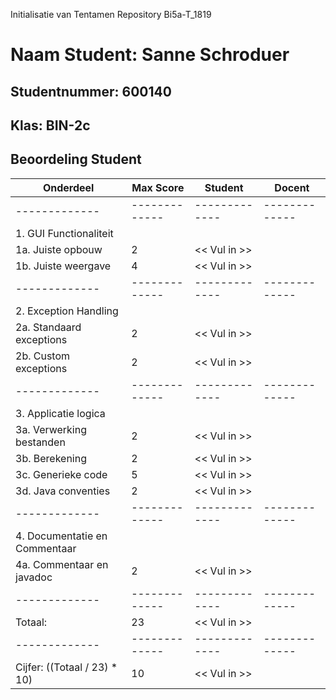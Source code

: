 Initialisatie van Tentamen Repository Bi5a-T_1819
# Naam Student: Sanne Schroduer
## Studentnummer: 600140
## Klas: BIN-2c

## Beoordeling Student
| Onderdeel  | Max Score | Student | Docent |
| ------------- | ------------- | ------------- | ------------- |
| ------------- | ------------- | ------------- | ------------- |
| 1. GUI Functionaliteit | | | |
| 1a. Juiste opbouw  | 2 | << Vul in >> | |
| 1b. Juiste weergave | 4 | << Vul in >> | |
| ------------- | ------------- | ------------- | ------------- |
| 2. Exception Handling | | | |
| 2a. Standaard exceptions  | 2 | << Vul in >> | |
| 2b. Custom exceptions  | 2 | << Vul in >> | |
| ------------- | ------------- | ------------- | ------------- |
| 3. Applicatie logica | | | |
| 3a. Verwerking bestanden | 2 | << Vul in >>| |
| 3b. Berekening | 2 | << Vul in >> | |
| 3c. Generieke code | 5 | << Vul in >> | |
| 3d. Java conventies | 2 | << Vul in >> | |
| ------------- | ------------- | ------------- | ------------- |
| 4. Documentatie en Commentaar | | | |
| 4a. Commentaar en javadoc | 2 | << Vul in >> | |
| ------------- | ------------- | ------------- | ------------- |
| Totaal: | 23 | << Vul in >> | | 
| ------------- | ------------- | ------------- | ------------- |
| Cijfer: ((Totaal / 23) * 10) | 10 | << Vul in >> | | 
